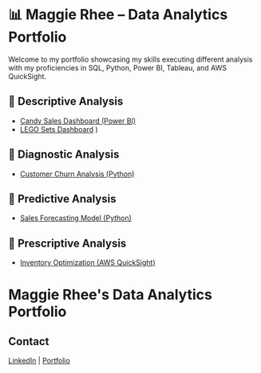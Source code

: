 # 📊 Maggie Rhee – Data Analytics Portfolio  

Welcome to my portfolio showcasing my skills executing different analysis with my proficiencies in SQL, Python, Power BI, Tableau, and AWS QuickSight. 

## 🔹 Descriptive Analysis  
- [Candy Sales Dashboard (Power BI)](PowerBI/CandySalesReport.md)
- [LEGO Sets Dashboard](QuickSight/Project_LEGO.md)
 )  

## 🔹 Diagnostic Analysis  
- [Customer Churn Analysis (Python)](Python/ChurnAnalysis.md)  

## 🔹 Predictive Analysis  
- [Sales Forecasting Model (Python)](Python/SalesForecast.md)  

## 🔹 Prescriptive Analysis  
- [Inventory Optimization (AWS QuickSight)](QuickSight/InventoryOptimization.md)  

# Maggie Rhee's Data Analytics Portfolio


## Contact
[LinkedIn](https://linkedin.com/in/maggierhee212) | [Portfolio](https://github.com/uptownkat/Maggie-Portfolio)
 
